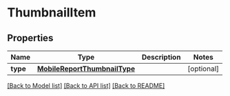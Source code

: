 # ThumbnailItem

## Properties
Name | Type | Description | Notes
------------ | ------------- | ------------- | -------------
**type** | [**MobileReportThumbnailType**](MobileReportThumbnailType.md) |  | [optional] 

[[Back to Model list]](../README.md#documentation-for-models) [[Back to API list]](../README.md#documentation-for-api-endpoints) [[Back to README]](../README.md)


